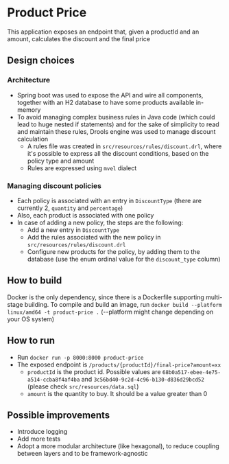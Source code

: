 # Product Price
This application exposes an endpoint that, given a productId and an amount, calculates the discount and the final price

## Design choices
### Architecture
* Spring boot was used to expose the API and wire all components, together with an H2 database to have some products available in-memory
* To avoid managing complex business rules in Java code (which could lead to huge nested if statements) and for the sake of simplicity to read and maintain these rules, Drools engine was used to manage discount calculation
  * A rules file was created in `src/resources/rules/discount.drl`, where it's possible to express all the discount conditions, based on the policy type and amount
  * Rules are expressed using `mvel` dialect

### Managing discount policies
* Each policy is associated with an entry in `DiscountType` (there are currently 2, `quantity` and `percentage`)
* Also, each product is associated with one policy
* In case of adding a new policy, the steps are the following:
  * Add a new entry in `DiscountType`
  * Add the rules associated with the new policy in `src/resources/rules/discount.drl`
  * Configure new products for the policy, by adding them to the database (use the enum ordinal value for the `discount_type` column)

## How to build
Docker is the only dependency, since there is a Dockerfile supporting multi-stage building. To compile and build an image, run `docker build --platform linux/amd64 -t product-price .` (--platform might change depending on your OS system)

## How to run
* Run `docker run -p 8000:8000 product-price`
* The exposed endpoint is `/products/{productId}/final-price?amount=xx`
  * `productId` is the product id. Possible values are `68b0a517-ebee-4e75-a514-ccba8f4af4ba` and `3c56bd40-9c2d-4c96-b130-d836d29bcd52` (please check `src/resources/data.sql`)
  * `amount` is the quantity to buy. It should be a value greater than 0

## Possible improvements
* Introduce logging
* Add more tests
* Adopt a more modular architecture (like hexagonal), to reduce coupling between layers and to be framework-agnostic